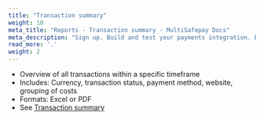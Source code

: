 ```yaml
---
title: "Transaction summary"
weight: 10
meta_title: "Reports - Transaction summary - MultiSafepay Docs"
meta_description: "Sign up. Build and test your payments integration. Explore our products and services. Use our API Reference, SDKs, and wrappers. Get support."
read_more: '.'
weight: 2
---
```


- Overview of all transactions within a specific timeframe
- Includes: Currency, transaction status, payment method, website, grouping of costs
- Formats: Excel or PDF
- See [Transaction summary](https://merchant.multisafepay.com/transaction-summary)